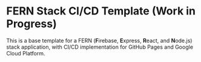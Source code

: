 # FERN Stack CI/CD Template (Work in Progress)

This is a base template for a FERN (**F**irebase, **E**xpress, **R**eact, and **N**ode.js) stack application, with CI/CD implementation for GitHub Pages and Google Cloud Platform.